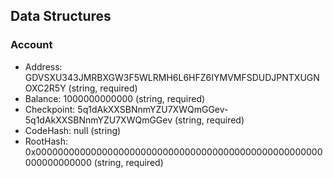 ## Data Structures

### Account
+ Address: GDVSXU343JMRBXGW3F5WLRMH6L6HFZ6IYMVMFSDUDJPNTXUGNOXC2R5Y (string, required)
+ Balance: 1000000000000 (string, required)
+ Checkpoint: 5q1dAkXXSBNnmYZU7XWQmGGev-5q1dAkXXSBNnmYZU7XWQmGGev (string, required)
+ CodeHash: null (string)
+ RootHash: 0x0000000000000000000000000000000000000000000000000000000000000000 (string, required)